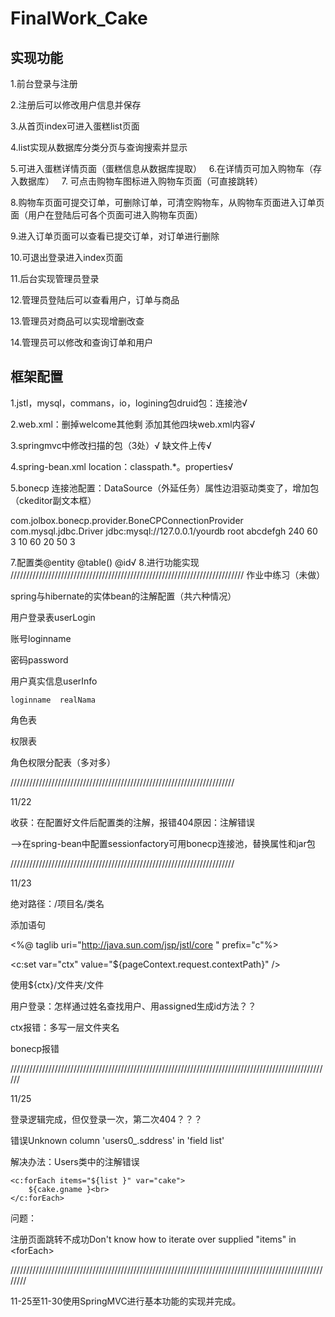 # FinalWork_Cake
## 实现功能
1.前台登录与注册

2.注册后可以修改用户信息并保存

3.从首页index可进入蛋糕list页面

4.list实现从数据库分类分页与查询搜索并显示

5.可进入蛋糕详情页面（蛋糕信息从数据库提取）
 
6.在详情页可加入购物车（存入数据库）
 
7. 可点击购物车图标进入购物车页面（可直接跳转）
 
 
8.购物车页面可提交订单，可删除订单，可清空购物车，从购物车页面进入订单页面（用户在登陆后可各个页面可进入购物车页面） 


9.进入订单页面可以查看已提交订单，对订单进行删除

10.可退出登录进入index页面

11.后台实现管理员登录

12.管理员登陆后可以查看用户，订单与商品

13.管理员对商品可以实现增删改查

14.管理员可以修改和查询订单和用户
 
 
## 框架配置


1.jstl，mysql，commans，io，logining包druid包：连接池√

2.web.xml：删掉welcome其他剩
            添加其他四块web.xml内容√
	    
3.springmvc中修改扫描的包（3处）√
            缺文件上传√
	    
4.spring-bean.xml
    location：classpath.*。properties√
    
5.bonecp  连接池配置：DataSource（外延任务）属性边泪驱动类变了，增加包
（ckeditor副文本框）

<bean id="sessionFactory" class="org.springframework.orm.hibernate.LocalSessionFactoryBean" autowire="autodetect">
	<property name="hibernateProperties">
		<props>
			<prop key="hibernate.connection.provider_class">com.jolbox.bonecp.provider.BoneCPConnectionProvider</prop>
			<prop key="hibernate.connection.driver_class">com.mysql.jdbc.Driver</prop>
			<prop key="hibernate.connection.url">jdbc:mysql://127.0.0.1/yourdb</prop>
			<prop key="hibernate.connection.username">root</prop>
			<prop key="hibernate.connection.password">abcdefgh</prop>
			<prop key="bonecp.idleMaxAge">240</prop>
			<prop key="bonecp.idleConnectionTestPeriod">60</prop>
			<prop key="bonecp.partitionCount">3</prop>
			<prop key="bonecp.acquireIncrement">10</prop>
			<prop key="bonecp.maxConnectionsPerPartition">60</prop>
 			<prop key="bonecp.minConnectionsPerPartition">20</prop>
 			<prop key="bonecp.statementsCacheSize">50</prop>
 			<prop key="bonecp.releaseHelperThreads">3</prop>
		</props>
	</property>
</bean>

7.配置类@entity  @table()  @id√
8.进行功能实现
//////////////////////////////////////////////////////////////////////////
作业中练习（未做）

spring与hibernate的实体bean的注解配置（共六种情况）

用户登录表userLogin

账号loginname

密码password

用户真实信息userInfo

    loginname  realNama
    
角色表

权限表

角色权限分配表（多对多）

///////////////////////////////////////////////////////////////////////

11/22

收获：在配置好文件后配置类的注解，报错404原因：注解错误

-->在spring-bean中配置sessionfactory可用bonecp连接池，替换属性和jar包

///////////////////////////////////////////////////////////////////////

11/23

绝对路径：/项目名/类名

添加语句

<%@ taglib uri="http://java.sun.com/jsp/jstl/core " prefix="c"%>

<c:set var="ctx" value="${pageContext.request.contextPath}" />

使用${ctx}/文件夹/文件

用户登录：怎样通过姓名查找用户、用assigned生成id方法？？

ctx报错：多写一层文件夹名

bonecp报错

//////////////////////////////////////////////////////////////////////////////////////////////////////

11/25

登录逻辑完成，但仅登录一次，第二次404？？？

错误Unknown column 'users0_.sddress' in 'field list'

解决办法：Users类中的注解错误


	<c:forEach items="${list }" var="cake">
		${cake.gname }<br>
	</c:forEach>

问题：

注册页面跳转不成功Don't know how to iterate over supplied "items" in &lt;forEach&gt;

////////////////////////////////////////////////////////////////////////////////////////////////////////

11-25至11-30使用SpringMVC进行基本功能的实现并完成。 

 
